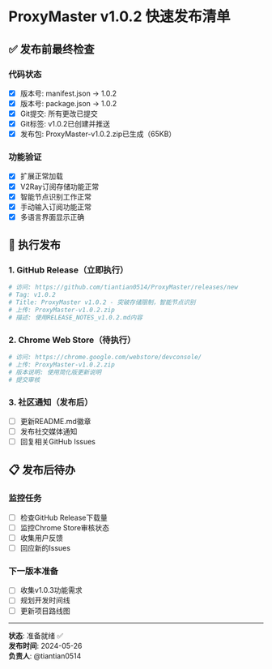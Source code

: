 # ProxyMaster v1.0.2 快速发布清单

## ✅ 发布前最终检查

### 代码状态
- [x] 版本号: manifest.json → 1.0.2
- [x] 版本号: package.json → 1.0.2  
- [x] Git提交: 所有更改已提交
- [x] Git标签: v1.0.2已创建并推送
- [x] 发布包: ProxyMaster-v1.0.2.zip已生成（65KB）

### 功能验证
- [x] 扩展正常加载
- [x] V2Ray订阅存储功能正常
- [x] 智能节点识别工作正常
- [x] 手动输入订阅功能正常
- [x] 多语言界面显示正确

## 🚀 执行发布

### 1. GitHub Release（立即执行）
```bash
# 访问: https://github.com/tiantian0514/ProxyMaster/releases/new
# Tag: v1.0.2
# Title: ProxyMaster v1.0.2 - 突破存储限制，智能节点识别
# 上传: ProxyMaster-v1.0.2.zip
# 描述: 使用RELEASE_NOTES_v1.0.2.md内容
```

### 2. Chrome Web Store（待执行）
```bash
# 访问: https://chrome.google.com/webstore/devconsole/
# 上传: ProxyMaster-v1.0.2.zip
# 版本说明: 使用简化版更新说明
# 提交审核
```

### 3. 社区通知（发布后）
- [ ] 更新README.md徽章
- [ ] 发布社交媒体通知
- [ ] 回复相关GitHub Issues

## 📋 发布后待办

### 监控任务
- [ ] 检查GitHub Release下载量
- [ ] 监控Chrome Store审核状态
- [ ] 收集用户反馈
- [ ] 回应新的Issues

### 下一版本准备
- [ ] 收集v1.0.3功能需求
- [ ] 规划开发时间线
- [ ] 更新项目路线图

---

**状态**: 准备就绪 ✅  
**发布时间**: 2024-05-26  
**负责人**: @tiantian0514 